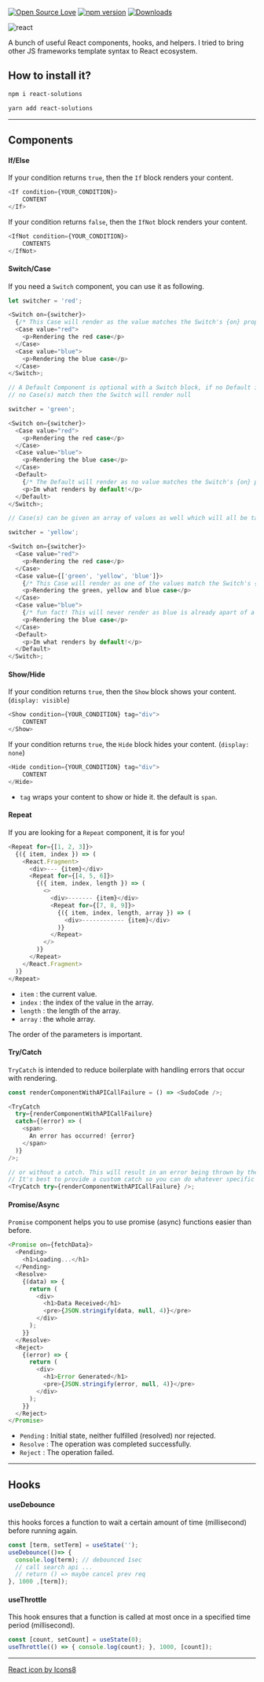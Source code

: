 [![Open Source Love](https://badges.frapsoft.com/os/mit/mit.svg?v=102)](https://opensource.org/licenses/MIT)
[![npm version](https://badge.fury.io/js/react-solutions.svg)](https://badge.fury.io/js/react-solutions)
[![Downloads](https://img.shields.io/npm/dm/react-solutions.svg)](https://www.npmjs.com/package/react-solutions)

![react](https://user-images.githubusercontent.com/8418700/141211476-ea912bba-447c-4ec5-a935-0f07ddf83d0f.png)

A bunch of useful React components, hooks, and helpers. I tried to bring other JS frameworks template syntax to React ecosystem.

## How to install it?

```bash
npm i react-solutions

yarn add react-solutions
```

<hr/>

## Components

#### If/Else

If your condition returns `true`, then the `If` block renders your content.

```js
<If condition={YOUR_CONDITION}>
    CONTENT
</If>
```

If your condition returns `false`, then the `IfNot` block renders your content.

```js
<IfNot condition={YOUR_CONDITION}>
    CONTENTS
</IfNot>
```

#### Switch/Case

If you need a `Switch` component, you can use it as following.

```js
let switcher = 'red';

<Switch on={switcher}>
  {/* This Case will render as the value matches the Switch's {on} prop */}
  <Case value="red">
    <p>Rendering the red case</p>
  </Case>
  <Case value="blue">
    <p>Rendering the blue case</p>
  </Case>
</Switch>;

// A Default Component is optional with a Switch block, if no Default is provided and
// no Case(s) match then the Switch will render null

switcher = 'green';

<Switch on={switcher}>
  <Case value="red">
    <p>Rendering the red case</p>
  </Case>
  <Case value="blue">
    <p>Rendering the blue case</p>
  </Case>
  <Default>
    {/* The Default will render as no value matches the Switch's {on} prop */}
    <p>Im what renders by default!</p>
  </Default>
</Switch>;

// Case(s) can be given an array of values as well which will all be taken into account when searching for a match in the Switch

switcher = 'yellow';

<Switch on={switcher}>
  <Case value="red">
    <p>Rendering the red case</p>
  </Case>
  <Case value={['green', 'yellow', 'blue']}>
    {/* This Case will render as one of the values match the Switch's {on} prop */}
    <p>Rendering the green, yellow and blue case</p>
  </Case>
  <Case value="blue">
    {/* fun fact! This will never render as blue is already apart of a previous Case */}
    <p>Rendering the blue case</p>
  </Case>
  <Default>
    <p>Im what renders by default!</p>
  </Default>
</Switch>;
```

#### Show/Hide

If your condition returns `true`, then the `Show` block shows your content. (`display: visible`)

```js
<Show condition={YOUR_CONDITION} tag="div">
    CONTENT
</Show>
```

If your condition returns `true`, the `Hide` block hides your content. (`display: none`)

```js
<Hide condition={YOUR_CONDITION} tag="div">
    CONTENT
</Hide>
```

* `tag` wraps your content to show or hide it. the default is `span`.

#### Repeat

If you are looking for a `Repeat` component, it is for you!

```js
<Repeat for={[1, 2, 3]}>
  {({ item, index }) => (
    <React.Fragment>
      <div>--- {item}</div>
      <Repeat for={[4, 5, 6]}>
        {({ item, index, length }) => (
          <>
            <div>------- {item}</div>
            <Repeat for={[7, 8, 9]}>
              {({ item, index, length, array }) => (
                <div>------------ {item}</div>
              )}
            </Repeat>
          </>
        )}
      </Repeat>
    </React.Fragment>
  )}
</Repeat>
```    

* `item`   : the current value.
* `index`  : the index of the value in the array.
* `length` : the length of the array.
* `array`  : the whole array.

The order of the parameters is important.

#### Try/Catch

`TryCatch` is intended to reduce boilerplate with handling errors that occur with rendering.

```js
const renderComponentWithAPICallFailure = () => <SudoCode />;

<TryCatch
  try={renderComponentWithAPICallFailure}
  catch={(error) => (
    <span>
      An error has occurred! {error}
    </span>
  )}
/>;

// or without a catch. This will result in an error being thrown by the TryCatch component.
// It's best to provide a custom catch so you can do whatever specific logic you need to should something unexpected happen
<TryCatch try={renderComponentWithAPICallFailure} />;
```

#### Promise/Async

`Promise` component helps you to use promise (async) functions easier than before.

```js
<Promise on={fetchData}>
  <Pending>
    <h1>Loading...</h1>
  </Pending>
  <Resolve>
    {(data) => {
      return (
        <div>
          <h1>Data Received</h1>
          <pre>{JSON.stringify(data, null, 4)}</pre>
        </div>
      );
    }}
  </Resolve>
  <Reject>
    {(error) => {
      return (
        <div>
          <h1>Error Generated</h1>
          <pre>{JSON.stringify(error, null, 4)}</pre>
        </div>
      );
    }}
  </Reject>
</Promise>
```

* `Pending` : Initial state, neither fulfilled (resolved) nor rejected.
* `Resolve` : The operation was completed successfully.
* `Reject`  : The operation failed.


<hr/>

## Hooks

#### useDebounce

this hooks forces a function to wait a certain amount of time (millisecond) before running again.

```js
const [term, setTerm] = useState('');
useDebounce(()=> {
  console.log(term); // debounced 1sec
  // call search api ...
  // return () => maybe cancel prev req 
}, 1000 ,[term]);
```

#### useThrottle

This hook ensures that a function is called at most once in a specified time period (millisecond).

```js
const [count, setCount] = useState(0);
useThrottle(() => { console.log(count); }, 1000, [count]);
```

<hr/>
<a href="https://icons8.com/icon/wPohyHO_qO1a/react">React icon by Icons8</a>
